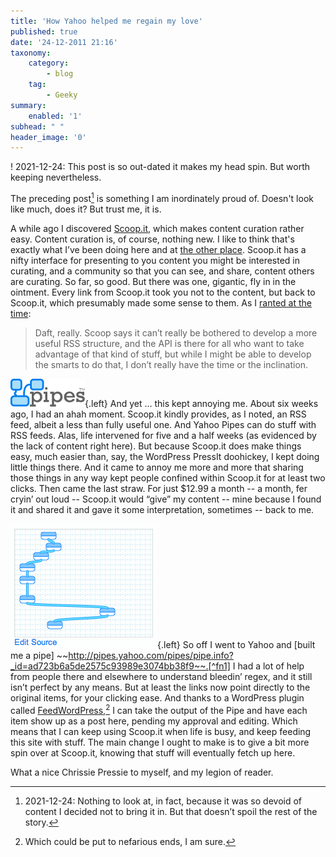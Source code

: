 ```yaml
---
title: 'How Yahoo helped me regain my love'
published: true
date: '24-12-2011 21:16'
taxonomy:
    category:
        - blog
    tag:
        - Geeky
summary:
    enabled: '1'
subhead: " "
header_image: '0'
---
```


! 2021-12-24: This post is so out-dated it makes my head spin. But worth keeping nevertheless.

The preceding post[^3] is something I am inordinately proud of. Doesn't look like much, does it? But trust me, it is.

[^3]: 2021-12-24: Nothing to look at, in fact, because it was so devoid of content I decided not to bring it in. But that doesn’t spoil the rest of the story.

A while ago I discovered [Scoop.it](https://www.scoop.it/t/bread/), which makes content curation rather easy. Content curation is, of course, nothing new. I like to think that's exactly what I’ve been doing here and at [the other place](https://agro.biodiver.se/). Scoop.it has a nifty interface for presenting to you content you might be interested in curating, and a community so that you can see, and share, content others are curating. So far, so good. But there was one, gigantic, fly in in the ointment. Every link from Scoop.it took you not to the content, but back to Scoop.it, which presumably made some sense to them. As I [ranted at the time](http://jeremycherfas.net/blog/if-you-love-something-set-it-free/):

> Daft, really. Scoop says it can’t really be bothered to develop a more useful RSS structure, and the API is there for all who want to take advantage of that kind of stuff, but while I might be able to develop the smarts to do that, I don’t really have the time or the inclination.

![Yahoo Pipes logo](pipeslogo_whitebg.gif){.left} And yet ... this kept annoying me. About six weeks ago, I had an ahah moment. Scoop.it kindly provides, as I noted, an RSS feed, albeit a less than fully useful one. And Yahoo Pipes can do stuff with RSS feeds. Alas, life intervened for five and a half weeks (as evidenced by the lack of content right here). But because Scoop.it does make things easy, much easier than, say, the WordPress PressIt doohickey, I kept doing little things there. And it came to annoy me more and more that sharing those things in any way kept people confined within Scoop.it for at least two clicks. Then came the last straw. For just $12.99 a month -- a month, fer cryin’ out loud -- Scoop.it would “give” my content -- mine because I found it and shared it and gave it some interpretation, sometimes -- back to me.

![Schematic of the Pipe I built](Pipes1.gif){.left} So off I went to Yahoo and [built me a pipe] ~~http://pipes.yahoo.com/pipes/pipe.info?_id=ad723b6a5de2575c93989e3074bb38f9~~.[^fn1] I had a lot of help from people there and elsewhere to understand bleedin’ regex, and it still isn’t perfect by any means. But at least the links now point directly to the original items, for your clicking ease. And thanks to a WordPress plugin called [FeedWordPress](https://fwpplugin.com/),[^2] I can take the output of the Pipe and have each item show up as a post here, pending my approval and editing. Which means that I can keep using Scoop.it when life is busy, and keep feeding this site with stuff. The main change I ought to make is to give a bit more spin over at Scoop.it, knowing that stuff will eventually fetch up here.

What a nice Chrissie Pressie to myself, and my legion of reader.

[^fn1]: And you can do the same, should you need to, using mine as a basis. *2021-12-24: Or rather, you could have done, back then. Because, Yahoo.*

[^2]: Which could be put to nefarious ends, I am sure. 
